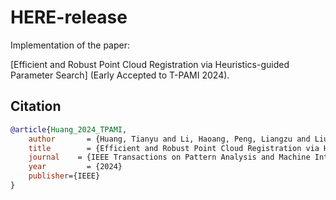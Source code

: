 # HERE-release

Implementation of the paper:

[Efficient and Robust Point Cloud Registration via Heuristics-guided Parameter Search] (Early Accepted to T-PAMI 2024).

## Citation

```bibtex
@article{Huang_2024_TPAMI,
    author       = {Huang, Tianyu and Li, Haoang, Peng, Liangzu and Liu, Yinlong and Liu, Yun-Hui},
    title        = {Efficient and Robust Point Cloud Registration via Heuristics-guided Parameter Search},
    journal    = {IEEE Transactions on Pattern Analysis and Machine Intelligence},
    year         = {2024}
    publisher={IEEE}
}
```
